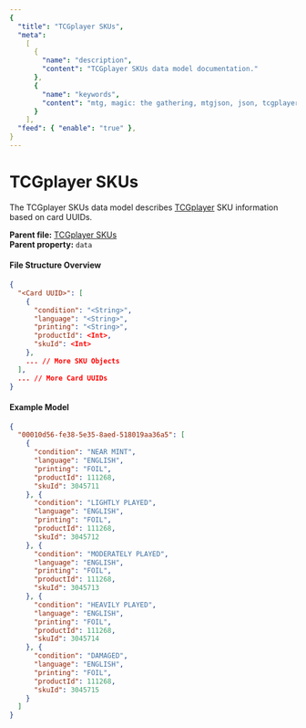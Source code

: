 ```yaml
---
{
  "title": "TCGplayer SKUs",
  "meta":
    [
      {
        "name": "description",
        "content": "TCGplayer SKUs data model documentation."
      },
      {
        "name": "keywords",
        "content": "mtg, magic: the gathering, mtgjson, json, tcgplayer, tcgplayer skus"
      }
    ],
  "feed": { "enable": "true" },
}
---
```


# TCGplayer SKUs

The TCGplayer SKUs data model describes [TCGplayer](https://www.tcgplayer.com/?partner=mtgjson&utm_campaign=affiliate&utm_medium=mtgjson&utm_source=mtgjson) SKU information based on card UUIDs.

**Parent file:** [TCGplayer SKUs](/downloads/all-files/#tcgplayerskus)  
**Parent property:** `data`

#### File Structure Overview

```json
{
  "<Card UUID>": [
    {
      "condition": "<String>",
      "language": "<String>",
      "printing": "<String>",
      "productId": <Int>,
      "skuId": <Int>
    },
    ... // More SKU Objects
  ],
  ... // More Card UUIDs
}
```

#### Example Model

```json
{
  "00010d56-fe38-5e35-8aed-518019aa36a5": [
    {
      "condition": "NEAR MINT",
      "language": "ENGLISH",
      "printing": "FOIL",
      "productId": 111268,
      "skuId": 3045711
    }, {
      "condition": "LIGHTLY PLAYED",
      "language": "ENGLISH",
      "printing": "FOIL",
      "productId": 111268,
      "skuId": 3045712
    }, {
      "condition": "MODERATELY PLAYED",
      "language": "ENGLISH",
      "printing": "FOIL",
      "productId": 111268,
      "skuId": 3045713
    }, {
      "condition": "HEAVILY PLAYED",
      "language": "ENGLISH",
      "printing": "FOIL",
      "productId": 111268,
      "skuId": 3045714
    }, {
      "condition": "DAMAGED",
      "language": "ENGLISH",
      "printing": "FOIL",
      "productId": 111268,
      "skuId": 3045715
    }
  ]
}
```
